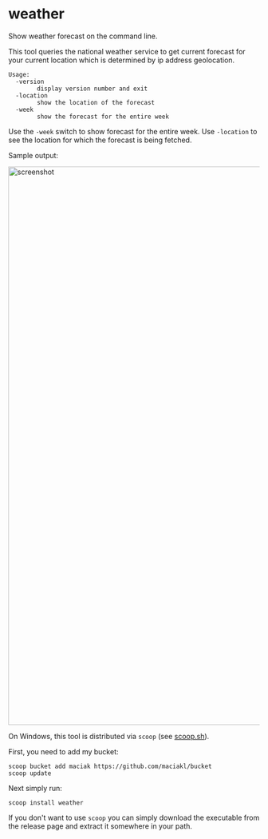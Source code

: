 # weather

Show weather forecast on the command line.

This tool queries the national weather service to get current forecast for your current location which is determined by ip address geolocation.

    Usage:
      -version
            display version number and exit
      -location
            show the location of the forecast
      -week
            show the forecast for the entire week

Use the `-week` switch to show forecast for the entire week. Use `-location` to see the location for which the forecast is being fetched.

Sample output:

<img width="1118" alt="screenshot" src="https://github.com/maciakl/weather/assets/189576/015463ae-4f69-49a9-8421-027632de7e63">


 On Windows, this tool is distributed via `scoop` (see [scoop.sh](https://scoop.sh)).

 First, you need to add my bucket:

    scoop bucket add maciak https://github.com/maciakl/bucket
    scoop update

 Next simply run:
 
    scoop install weather

If you don't want to use `scoop` you can simply download the executable from the release page and extract it somewhere in your path.

